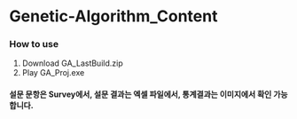 # Genetic-Algorithm_Content

### How to use
1. Download GA_LastBuild.zip
2. Play GA_Proj.exe

#### 설문 문항은 Survey에서, 설문 결과는 엑셀 파일에서, 통계결과는 이미지에서 확인 가능합니다.
